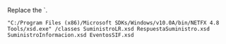 Replace the `<import namespace = "http://www.w3.org/2000/09/xmldsig#" schemaLocation = "xmldsig-core-schema.xsd"/>.

```
"C:/Program Files (x86)/Microsoft SDKs/Windows/v10.0A/bin/NETFX 4.8 Tools/xsd.exe" /classes SuministroLR.xsd RespuestaSuministro.xsd SuministroInformacion.xsd EventosSIF.xsd
```